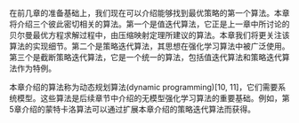 在前几章的准备基础上，我们现在可以介绍能够找到最优策略的第一个算法。本章将介绍三个彼此密切相关的算法。第一个是值迭代算法，它正是上一章中所讨论的贝尔曼最优方程求解过程中，由压缩映射定理所建议的算法。本章我们将更关注该算法的实现细节。第二个是策略迭代算法，其思想在强化学习算法中被广泛使用。第三个是截断策略迭代算法，它是一个统一的算法，包括值迭代算法和策略迭代算法作为特例。

本章介绍的算法称为动态规划算法(dynamic programming)[10, 11]，它们需要系统模型。这些算法是后续章节中介绍的无模型强化学习算法的重要基础。例如，第$5$章介绍的蒙特卡洛算法可以通过扩展本章介绍的策略迭代算法而获得。